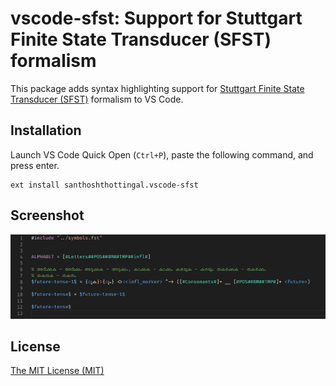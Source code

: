 # vscode-sfst: Support for Stuttgart Finite State Transducer (SFST) formalism

This package adds syntax highlighting support for [Stuttgart Finite State Transducer (SFST)](https://www.cis.uni-muenchen.de/~schmid/tools/SFST/) formalism to VS Code.

## Installation

Launch VS Code Quick Open (`Ctrl+P`), paste the following command, and press enter.

```
ext install santhoshthottingal.vscode-sfst
```

## Screenshot

![Example](images/screenshot.png)

## License

[The MIT License (MIT)](LICENSE.md)
